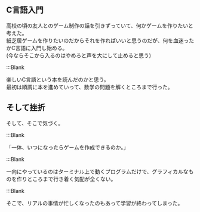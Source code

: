 ## C言語入門  

高校の頃の友人とのゲーム制作の話を引きずっていて、何かゲームを作りたいと考えた。  
紙芝居ゲームを作りたいのだからそれを作ればいいと思うのだが、何を血迷ったかC言語に入門し始める。  
(今ならそこから入るのはやめろと声を大にして止めると思う)  

:::Blank  


楽しいC言語という本を読んだのかと思う。  
最初は順調に本を進めていって、数学の問題を解くところまで行った。  

## そして挫折  

そして、そこで気づく。  

:::Blank  

 「一体、いつになったらゲームを作成できるのか。」  

:::Blank  

一向にやっているのはターミナル上で動くプログラムだけで、グラフィカルなものを作りところまで行き着く気配が全くない。  

:::Blank  

そこで、リアルの事情が忙しくなったのもあって学習が終わってしまった。  

